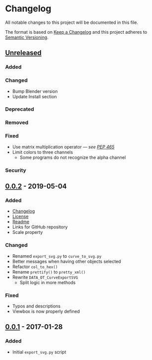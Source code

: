 # Changelog

All notable changes to this project will be documented in this file.

The format is based on [Keep a Changelog](http://keepachangelog.com/en/1.0.0/)
and this project adheres to [Semantic Versioning](http://semver.org/spec/v2.0.0.html).


## [Unreleased]

### Added

### Changed
- Bump Blender version
- Update Install section

### Deprecated

### Removed

### Fixed
- Use matrix multiplication operator — _see [PEP 465]_
- Limit colors to three channels
  - Some programs do not recognize the alpha channel

### Security


## [0.0.2] - 2019-05-04

### Added
- [Changelog](CHANGELOG.md)
- [License](LICENSE)
- [Readme](README.md)
- Links for GitHub repository
- Scale property

### Changed
- Renamed `export_svg.py` to `curve_to_svg.py`
- Better messages when having other objects selected
- Refactor `col_to_hex()`
- Rename `prettify()` to `pretty_xml()`
- Rewrite `DATA_OT_CurveExportSVG`
  - Split logic in more methods

### Fixed
- Typos and descriptions
- Viewbox is now properly defined


## [0.0.1] - 2017-01-28

### Added
- Initial `export_svg.py` script


[Unreleased]: https://github.com/aryelgois/blender-curve-to-svg/compare/v0.0.2...develop
[0.0.2]: https://github.com/aryelgois/blender-curve-to-svg/compare/v0.0.1...v0.0.2
[0.0.1]: https://github.com/aryelgois/blender-curve-to-svg/releases/tag/v0.0.1

[PEP 465]: https://www.python.org/dev/peps/pep-0465/

